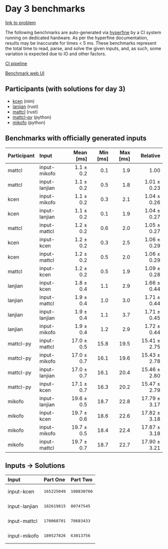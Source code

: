 # Day 3 benchmarks

[link to problem](https://adventofcode.com/2024/day/3)

The following benchmarks are auto-generated via
[hyperfine](https://github.com/sharkdp/hyperfine) by a CI system running on
dedicated hardware. As per the hyperfine documentation, results may be
inaccurate for times < 5 ms. These benchmarks represent the total time to read,
parse, and solve the given inputs, and, as such, some variation is expected due
to IO and other factors.

[CI pipeline](http://ci.papercode.net:8080/teams/main/pipelines/aoc2024)

[Benchmark web UI](https://aoc.ancalagon.black)


## Participants (with solutions for day 3)

- [kcen](https://github.com/kcen/aoc2024) (nim)
- [lanjian](https://github.com/lanjian/aoc-2024) (rust)
- [mattcl](https://github.com/mattcl/aoc2024) (rust)
- [mattcl-py](https://github.com/mattcl/aoc2024-py) (python)
- [mikofo](https://github.com/mikofo/aoc2024) (python)


## Benchmarks with officially generated inputs

| Participant | Input | Mean [ms] | Min [ms] | Max [ms] | Relative |
|:---|:---|---:|---:|---:|---:|
| mattcl | input-mikofo | 1.1 ± 0.2 | 0.1 | 1.9 | 1.00 |
| mattcl | input-lanjian | 1.1 ± 0.2 | 0.5 | 1.8 | 1.01 ± 0.23 |
| kcen | input-mikofo | 1.1 ± 0.2 | 0.3 | 2.1 | 1.04 ± 0.26 |
| kcen | input-lanjian | 1.1 ± 0.2 | 0.1 | 1.9 | 1.04 ± 0.27 |
| mattcl | input-mattcl | 1.2 ± 0.2 | 0.6 | 2.0 | 1.05 ± 0.27 |
| kcen | input-kcen | 1.2 ± 0.2 | 0.3 | 2.5 | 1.06 ± 0.29 |
| kcen | input-mattcl | 1.2 ± 0.2 | 0.5 | 2.0 | 1.06 ± 0.29 |
| mattcl | input-kcen | 1.2 ± 0.2 | 0.5 | 1.9 | 1.09 ± 0.28 |
| lanjian | input-kcen | 1.8 ± 0.4 | 1.1 | 2.9 | 1.66 ± 0.44 |
| lanjian | input-mattcl | 1.9 ± 0.4 | 1.0 | 3.0 | 1.71 ± 0.44 |
| lanjian | input-lanjian | 1.9 ± 0.4 | 1.1 | 3.7 | 1.71 ± 0.45 |
| lanjian | input-mikofo | 1.9 ± 0.4 | 1.2 | 2.9 | 1.72 ± 0.44 |
| mattcl-py | input-mattcl | 17.0 ± 0.5 | 15.8 | 19.5 | 15.41 ± 2.75 |
| mattcl-py | input-mikofo | 17.0 ± 0.7 | 16.1 | 19.6 | 15.43 ± 2.78 |
| mattcl-py | input-lanjian | 17.0 ± 0.7 | 16.1 | 20.4 | 15.46 ± 2.80 |
| mattcl-py | input-kcen | 17.1 ± 0.7 | 16.3 | 20.2 | 15.47 ± 2.79 |
| mikofo | input-lanjian | 19.6 ± 0.5 | 18.7 | 22.8 | 17.79 ± 3.17 |
| mikofo | input-kcen | 19.7 ± 0.6 | 18.6 | 22.6 | 17.82 ± 3.18 |
| mikofo | input-mikofo | 19.7 ± 0.5 | 18.4 | 22.4 | 17.87 ± 3.18 |
| mikofo | input-mattcl | 19.7 ± 0.7 | 18.7 | 22.7 | 17.90 ± 3.21 |


## Inputs -> Solutions

| Input | Part One | Part Two |
|:---|:---|:---|
|input-kcen|<pre>165225049</pre>|<pre>108830766</pre>|
|input-lanjian|<pre>182619815</pre>|<pre>80747545</pre>|
|input-mattcl|<pre>170068701</pre>|<pre>78683433</pre>|
|input-mikofo|<pre>189527826</pre>|<pre>63013756</pre>|